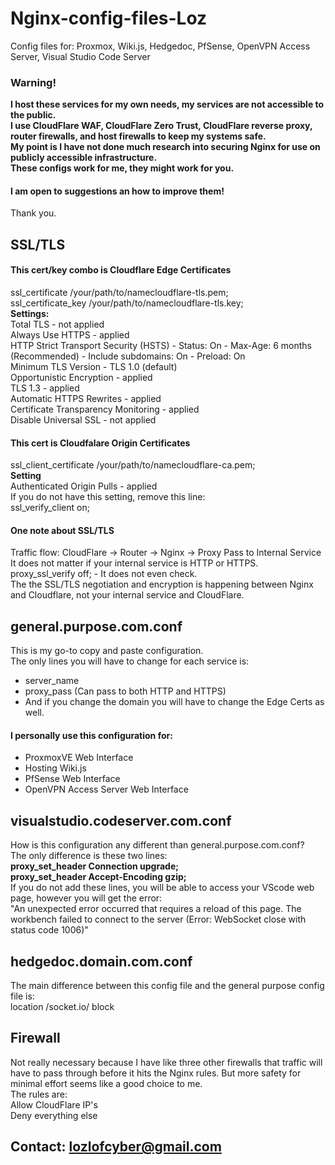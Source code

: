 # Nginx-config-files-Loz  
Config files for: Proxmox, Wiki.js, Hedgedoc, PfSense, OpenVPN Access Server, Visual Studio Code Server  
### Warning!    
**I host these services for my own needs, my services are not accessible to the public.**  
**I use CloudFlare WAF, CloudFlare Zero Trust, CloudFlare reverse proxy, router firewalls, and host firewalls to keep my systems safe.**  
**My point is I have not done much research into securing Nginx for use on publicly accessible infrastructure.**  
**These configs work for me, they might work for you.**
#### I am open to suggestions an how to improve them!  
Thank you. 
## SSL/TLS    
#### This cert/key combo is Cloudflare Edge Certificates     
ssl_certificate /your/path/to/namecloudflare-tls.pem;                                 
ssl_certificate_key /your/path/to/namecloudflare-tls.key;  
**Settings:**  
Total TLS - not applied  
Always Use HTTPS - applied  
HTTP Strict Transport Security (HSTS) - Status: On - Max-Age: 6 months (Recommended) - Include subdomains: On - Preload: On  
Minimum TLS Version - TLS 1.0 (default)  
Opportunistic Encryption - applied  
TLS 1.3 - applied  
Automatic HTTPS Rewrites - applied  
Certificate Transparency Monitoring - applied  
Disable Universal SSL - not applied  
#### This cert is Cloudfalare Origin Certificates   
ssl_client_certificate /your/path/to/namecloudflare-ca.pem;       
**Setting**    
Authenticated Origin Pulls - applied  
If you do not have this setting, remove this line:  
ssl_verify_client on;  
#### One note about SSL/TLS   
Traffic flow: CloudFlare -> Router -> Nginx -> Proxy Pass to Internal Service    
It does not matter if your internal service is HTTP or HTTPS.  
proxy_ssl_verify off; - It does not even check.  
The the SSL/TLS negotiation and encryption is happening between Nginx and Cloudflare, not your internal service and CloudFlare.  
## general.purpose.com.conf
This is my go-to copy and paste configuration.      
The only lines you will have to change for each service is:
- server_name
- proxy_pass (Can pass to both HTTP and HTTPS)
- And if you change the domain you will have to change the Edge Certs as well.      
#### I personally use this configuration for:     
- ProxmoxVE Web Interface
- Hosting Wiki.js
- PfSense Web Interface
- OpenVPN Access Server Web Interface    
## visualstudio.codeserver.com.conf   
How is this configuration any different than general.purpose.com.conf?   
The only difference is these two lines:    
**proxy_set_header Connection upgrade;**       
**proxy_set_header Accept-Encoding gzip;**       
If you do not add these lines, you will be able to access your VScode web page, however you will get the error:   
"An unexpected error occurred that requires a reload of this page. The workbench failed to connect to the server (Error: WebSocket close with status code 1006)"   
## hedgedoc.domain.com.conf     
The main difference between this config file and the general purpose config file is:     
location /socket.io/ block   
## Firewall   
Not really necessary because I have like three other firewalls that traffic will have to pass through before it hits the Nginx rules. But more safety for minimal effort seems like a good choice to me.  
The rules are:   
Allow CloudFlare IP's  
Deny everything else
## Contact: lozlofcyber@gmail.com    
